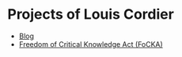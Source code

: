 # Projects of Louis Cordier

* [Blog](https://lcordier.github.io/blog/)
* [Freedom of Critical Knowledge Act (FoCKA)](https://lcordier.github.io/focka/)
